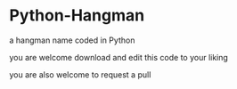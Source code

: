 # Python-Hangman
a hangman name coded in Python

you are welcome download and edit this code to your liking

you are also welcome to request a pull
